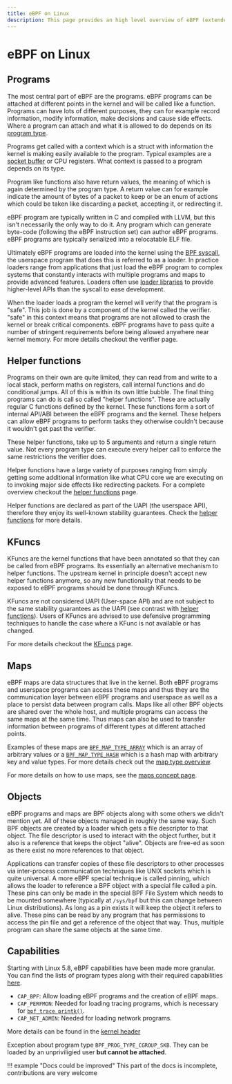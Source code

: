 ```yaml
---
title: eBPF on Linux
description: This page provides an high level overview of eBPF (extended Berkeley Packet Filter) technology within the Linux kernel. It covers essential components like programs, helper functions, maps, and objects.
---
```

# eBPF on Linux

<!-- TODO(dylandreimerink): linux is the first platform but not the only one -->

## Programs

The most central part of eBPF are the programs. eBPF programs can be attached at different points in the kernel and will be called like a function. Programs can have lots of different purposes, they can for example record information, modify information, make decisions and cause side effects. Where a program can attach and what it is allowed to do depends on its [program type](./program-type/index.md).

Programs get called with a context which is a struct with information the kernel is making easily available to the program. Typical examples are a [socket buffer](./program-context/__sk_buff.md) or CPU registers. What context is passed to a program depends on its type.

Program like functions also have return values, the meaning of which is again determined by the program type. A return value can for example indicate the amount of bytes of a packet to keep or be an enum of actions which could be taken like discarding a packet, accepting it, or redirecting it.

eBPF program are typically written in C and compiled with LLVM, but this isn't necessarily the only way to do it. Any program which can generate byte-code (following the eBPF instruction set) can author eBPF programs. eBPF programs are typically serialized into a relocatable ELF file.

Ultimately eBPF programs are loaded into the kernel using the [BPF syscall](./syscall/index.md), the userspace program that does this is referred to as a loader. In practice loaders range from applications that just load the eBPF program to complex systems that constantly interacts with multiple programs and maps to provide advanced features. Loaders often use [loader libraries](./../ebpf-library/index.md) to provide higher-level APIs than the syscall to ease development.

When the loader loads a program the kernel will verify that the program is "safe". This job is done by a component of the kernel called the verifier. "safe" in this context means that programs are not allowed to crash the kernel or break critical components. eBPF programs have to pass quite a number of stringent requirements before being allowed anywhere near kernel memory. For more details checkout the verifier page.

## Helper functions

Programs on their own are quite limited, they can read from and write to a local stack, perform maths on registers, call internal functions and do conditional jumps. All of this is within its own little bubble. The final thing programs can do is call so called "helper functions". These are actually regular C functions defined by the kernel. These functions form a sort of internal API/ABI between the eBPF programs and the kernel. These helpers can allow eBPF programs to perform tasks they otherwise couldn't because it wouldn't get past the verifier.

These helper functions, take up to 5 arguments and return a single return value. Not every program type can execute every helper call to enforce the same restrictions the verifier does.

Helper functions have a large variety of purposes ranging from simply getting some additional information like what CPU core we are executing on to invoking major side effects like redirecting packets. For a complete overview checkout the [helper functions](./helper-function/index.md) page.

Helper functions are declared as part of the UAPI (the userspace API), therefore they enjoy its well-known stability guarantees.
Check the [helper functions](./helper-function/index.md#stability-guarantees) for more details.

## KFuncs

KFuncs are the kernel functions that have been annotated so that they can be called from eBPF programs. Its essentially an alternative mechanism to helper functions. The upstream kernel in principle doesn't accept new helper functions anymore, so any new functionality that needs to be exposed to eBPF programs should be done through KFuncs.

KFuncs are not considered UAPI (User-space API) and are not subject to the same stability guarantees as the UAPI (see contrast with [helper functions](helper-function/index.md#stability-guarantees)). Users of KFuncs are advised to use defensive programming techniques to handle the case where a KFunc is not available or has changed.

For more details checkout the [KFuncs](../linux/concepts/kfuncs.md) page.

## Maps

eBPF maps are data structures that live in the kernel. Both eBPF programs and userspace programs can access these maps and thus they are the communication layer between eBPF programs and userspace as well as a place to persist data between program calls. Maps like all other BPF objects are shared over the whole host, and multiple programs can access the same maps at the same time. Thus maps can also be used to transfer information between programs of different types at different attached points.

Examples of these maps are [`BPF_MAP_TYPE_ARRAY`](./map-type/BPF_MAP_TYPE_ARRAY.md) which is an array of arbitrary values or a [`BPF_MAP_TYPE_HASH`](./map-type/BPF_MAP_TYPE_HASH.md) which is a hash map with arbitrary key and value types. For more details check out the [map type overview](./map-type/index.md).

For more details on how to use maps, see the [maps concept page](./concepts/maps.md).

## Objects

eBPF programs and maps are BPF objects along with some others we didn't mention yet. All of these objects managed in roughly the same way. Such BPF objects are created by a loader which gets a file descriptor to that object. The file descriptor is used to interact with the object further, but it also is a reference that keeps the object "alive". Objects are free-ed as soon as there exist no more references to that object.

Applications can transfer copies of these file descriptors to other processes via inter-process communication techniques like UNIX sockets which is quite universal. A more eBPF special technique is called pinning, which allows the loader to reference a BPF object with a special file called a pin. These pins can only be made in the special BPF File System which needs to be mounted somewhere (typically at `/sys/bpf` but this can change between Linux distributions). As long as a pin exists it will keep the object it refers to alive. These pins can be read by any program that has permissions to access the pin file and get a reference of the object that way. Thus, multiple program can share the same objects at the same time.

## Capabilities

Starting with Linux 5.8, eBPF capabilities have been made more granular. You can find the lists of program types along with their required capabilities [here](https://git.kernel.org/pub/scm/linux/kernel/git/bpf/bpf-next.git/tree/kernel/bpf/syscall.c#n2644).

* `CAP_BPF`: Allow loading eBPF programs and the creation of eBPF maps.
* `CAP_PERFMON`: Needed for loading tracing programs, which is necessary for [`bpf_trace_printk()`](https://ebpf-docs.dylanreimerink.nl/linux/helper-function/bpf_trace_printk/).
* `CAP_NET_ADMIN`: Needed for loading network programs.

More details can be found in the [kernel header](https://git.kernel.org/pub/scm/linux/kernel/git/bpf/bpf-next.git/tree/include/uapi/linux/capability.h#n382)

Exception about program type `BPF_PROG_TYPE_CGROUP_SKB`. They can be loaded by an unpriviligied user **but cannot be attached**.

!!! example "Docs could be improved"
    This part of the docs is incomplete, contributions are very welcome
